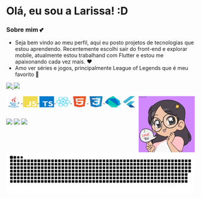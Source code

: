 # Olá, eu sou a Larissa! :D

### Sobre mim :two_hearts:
- Seja bem vindo ao meu perfil, aqui eu posto projetos de tecnologias que estou aprendendo. Recentemente escolhi sair do front-end e explorar mobile, atualmente estou trabalhand com Flutter e estou me apaixonando cada vez mais. :heart:
- Amo ver séries e jogos, principalmente League of Legends que é meu favorito :smiling_face_with_three_hearts: 

 <div>
  <a href="https://github.com/larinunesss">
  <img height="180em" src="https://github-readme-stats.vercel.app/api?username=larinuness&show_icons=true&theme=dracula&include_all_commits=true&count_private=true"/>
  <img height="180em" src="https://github-readme-stats.vercel.app/api/top-langs/?username=larinuness&layout=compact&langs_count=7&theme=dracula"/>
</div>
<div style="display: inline_block"><br>
  <img align="center" alt="Lari-Java" height="30" width="40" src="https://raw.githubusercontent.com/devicons/devicon/master/icons/java/java-original.svg">
  <img align="center" alt="Lari-Js" height="30" width="40" src="https://raw.githubusercontent.com/devicons/devicon/master/icons/javascript/javascript-plain.svg">
  <img align="center" alt="Lari-Ts" height="30" width="40" src="https://raw.githubusercontent.com/devicons/devicon/master/icons/typescript/typescript-plain.svg">
  <img align="center" alt="Lari-React" height="30" width="40" src="https://raw.githubusercontent.com/devicons/devicon/master/icons/react/react-original.svg">
  <img align="center" alt="Lari-HTML" height="30" width="40" src="https://raw.githubusercontent.com/devicons/devicon/master/icons/html5/html5-original.svg">
  <img align="center" alt="Lari-CSS" height="30" width="40" src="https://raw.githubusercontent.com/devicons/devicon/master/icons/css3/css3-original.svg">
     <img align="center" alt="Lari-Dart" height="30" width="40" src="https://raw.githubusercontent.com/devicons/devicon/master/icons/dart/dart-original.svg"> 
  <img align="center" alt="Lari-Flutter" height="30" width="40" src="https://raw.githubusercontent.com/devicons/devicon/master/icons/flutter/flutter-original.svg"> 
 <img align="right" height="150" widht="150" src="https://github.com/larinuness/larinuness/blob/main/me.png">
</div>
  
  ##
 
<div> 
  <a href="https://instagram.com/larinunesss" target="_blank"><img src="https://img.shields.io/badge/-Instagram-%23E4405F?style=for-the-badge&logo=instagram&logoColor=white" target="_blank"></a>
  <a href = "mailto:lalanunnes@gmail.com"><img src="https://img.shields.io/badge/-Gmail-%23333?style=for-the-badge&logo=gmail&logoColor=white" target="_blank"></a>
  <a href="https://www.linkedin.com/in/larissa-nunes-331900168/" target="_blank"><img src="https://img.shields.io/badge/-LinkedIn-%230077B5?style=for-the-badge&logo=linkedin&logoColor=white" target="_blank"></a> 
 
  ![Snake animation](https://github.com/larinuness/larinuness/blob/output/github-contribution-grid-snake.svg)
 
</div>
